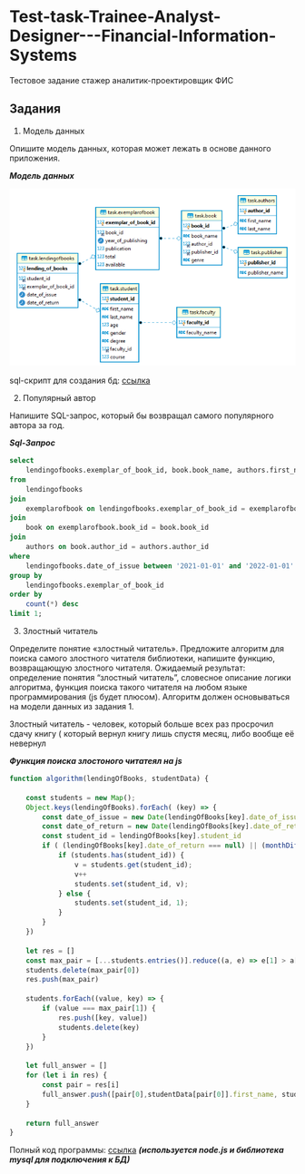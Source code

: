 # Test-task-Trainee-Analyst-Designer---Financial-Information-Systems
Тестовое задание  стажер аналитик-проектировщик  ФИС

## Задания
1.	Модель данных

Опишите модель данных, которая может лежать в основе данного приложения.

***Модель данных***

![Image alt](https://github.com/mamkad/Test-task-Trainee-Analyst-Designer---Financial-Information-Systems/blob/main/diagramm.PNG)

sql-cкрипт для создания бд: [ссылка](https://github.com/mamkad/Test-task-Trainee-Analyst-Designer---Financial-Information-Systems/blob/main/create_tables.sql)

2.	Популярный автор

Напишите SQL-запрос, который бы возвращал самого популярного автора за год.

***Sql-Запрос***

```sql
select 
	lendingofbooks.exemplar_of_book_id, book.book_name, authors.first_name, authors.last_name 
from 
	lendingofbooks 
join 
	exemplarofbook on lendingofbooks.exemplar_of_book_id = exemplarofbook.exemplar_of_book_id
join 
	book on exemplarofbook.book_id = book.book_id
join
	authors on book.author_id = authors.author_id 
where  
	lendingofbooks.date_of_issue between '2021-01-01' and '2022-01-01'
group by 
	lendingofbooks.exemplar_of_book_id
order by 
	count(*) desc 
limit 1;
```

3.	Злостный читатель

Определите понятие «злостный читатель». Предложите алгоритм для поиска самого злостного читателя библиотеки, напишите функцию, возвращающую злостного читателя.
Ожидаемый результат: определение понятия “злостный читатель”, словесное описание логики алгоритма, функция поиска такого читателя на любом языке программирования (js будет плюсом). Алгоритм должен основываться на модели данных из задания 1.

Злостный читатель - человек, который больше всех раз просрочил сдачу книгу (
который вернул книгу лишь спустя месяц, либо вообще её невернул

***Функция поиска злостоного читатеял на js***

```javascript
function algorithm(lendingOfBooks, studentData) {

	const students = new Map();
	Object.keys(lendingOfBooks).forEach( (key) => {
		const date_of_issue = new Date(lendingOfBooks[key].date_of_issue)
		const date_of_return = new Date(lendingOfBooks[key].date_of_return)
		const student_id = lendingOfBooks[key].student_id
		if ( (lendingOfBooks[key].date_of_return === null) || (monthDiff(date_of_issue, date_of_return) >= 1)) {
			if (students.has(student_id)) {
				v = students.get(student_id);
				v++
				students.set(student_id, v);
			} else {
				students.set(student_id, 1);
			}
		}
	})

	let res = []
	const max_pair = [...students.entries()].reduce((a, e) => e[1] > a[1] ? e : a)
	students.delete(max_pair[0])
	res.push(max_pair)

	students.forEach((value, key) => {
		if (value === max_pair[1]) {
			res.push([key, value])
			students.delete(key)
		}
	})

	let full_answer = []
	for (let i in res) {
		const pair = res[i]
		full_answer.push([pair[0],studentData[pair[0]].first_name, studentData[pair[0]].last_name, pair[1]])
	}

	return full_answer
}
```
Полный код программы: [ссылка](https://github.com/mamkad/Test-task-Trainee-Analyst-Designer---Financial-Information-Systems/blob/main/app.js)
***(используется node.js и библиотека mysql для подключения к БД)***


